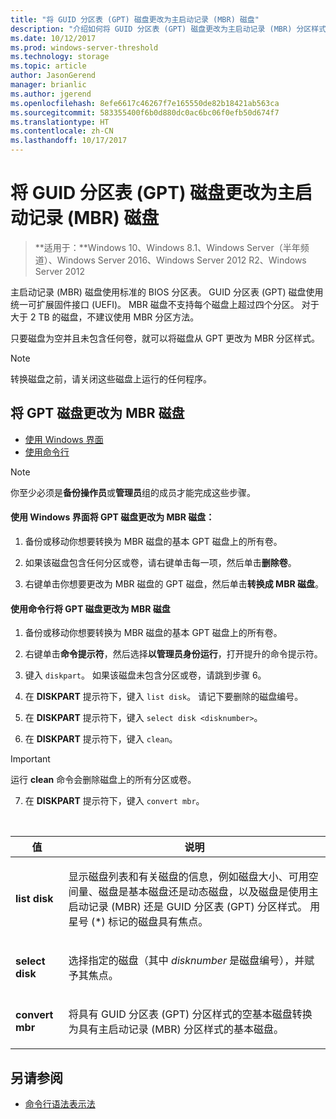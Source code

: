 ```yaml
---
title: "将 GUID 分区表 (GPT) 磁盘更改为主启动记录 (MBR) 磁盘"
description: "介绍如何将 GUID 分区表 (GPT) 磁盘更改为主启动记录 (MBR) 分区样式磁盘。"
ms.date: 10/12/2017
ms.prod: windows-server-threshold
ms.technology: storage
ms.topic: article
author: JasonGerend
manager: brianlic
ms.author: jgerend
ms.openlocfilehash: 8efe6617c46267f7e165550de82b18421ab563ca
ms.sourcegitcommit: 583355400f6b0d880dc0ac6bc06f0efb50d674f7
ms.translationtype: HT
ms.contentlocale: zh-CN
ms.lasthandoff: 10/17/2017
---
```

# <a name="change-a-guid-partition-table-gpt-disk-into-a-master-boot-record-mbr-disk"></a>将 GUID 分区表 (GPT) 磁盘更改为主启动记录 (MBR) 磁盘

> **适用于：**Windows 10、Windows 8.1、Windows Server（半年频道）、Windows Server 2016、Windows Server 2012 R2、Windows Server 2012

主启动记录 (MBR) 磁盘使用标准的 BIOS 分区表。 GUID 分区表 (GPT) 磁盘使用统一可扩展固件接口 (UEFI)。 MBR 磁盘不支持每个磁盘上超过四个分区。 对于大于 2 TB 的磁盘，不建议使用 MBR 分区方法。

只要磁盘为空并且未包含任何卷，就可以将磁盘从 GPT 更改为 MBR 分区样式。

> [!NOTE]
> 转换磁盘之前，请关闭这些磁盘上运行的任何程序。

<a name="changing-a-gpt-disk-into-an-mbr-disk"></a>将 GPT 磁盘更改为 MBR 磁盘
-------------------------------------------------------

-   [使用 Windows 界面](#BKMK_WINUI)
-   [使用命令行](#BKMK_CMD)

> [!NOTE]
> 你至少必须是**备份操作员**或**管理员**组的成员才能完成这些步骤。

 <a id="BKMK_WINUI"></a>
#### <a name="to-change-a-gpt-disk-into-an-mbr-disk-using-the-windows-interface"></a>使用 Windows 界面将 GPT 磁盘更改为 MBR 磁盘：

1.  备份或移动你想要转换为 MBR 磁盘的基本 GPT 磁盘上的所有卷。

2.  如果该磁盘包含任何分区或卷，请右键单击每一项，然后单击**删除卷**。

3.  右键单击你想要更改为 MBR 磁盘的 GPT 磁盘，然后单击**转换成 MBR 磁盘**。

 <a id="BKMK_CMD"></a>
#### <a name="to-change-a-gpt-disk-into-an-mbr-disk-using-a-command-line"></a>使用命令行将 GPT 磁盘更改为 MBR 磁盘

1.  备份或移动你想要转换为 MBR 磁盘的基本 GPT 磁盘上的所有卷。

2.  右键单击**命令提示符**，然后选择**以管理员身份运行**，打开提升的命令提示符。

3. 键入 `diskpart`。 如果该磁盘未包含分区或卷，请跳到步骤 6。

4.  在 **DISKPART** 提示符下，键入 `list disk`。 请记下要删除的磁盘编号。

5.  在 **DISKPART** 提示符下，键入 `select disk <disknumber>`。

6.  在 **DISKPART** 提示符下，键入 `clean`。

> [!IMPORTANT]
> 运行 **clean** 命令会删除磁盘上的所有分区或卷。

7.  在 **DISKPART** 提示符下，键入 `convert mbr`。

<br />

| 值 | 说明 |
| --- | --- |
| <p>**list disk**</p> | <p>显示磁盘列表和有关磁盘的信息，例如磁盘大小、可用空间量、磁盘是基本磁盘还是动态磁盘，以及磁盘是使用主启动记录 (MBR) 还是 GUID 分区表 (GPT) 分区样式。 用星号 (*) 标记的磁盘具有焦点。</p> |
| <p>**select disk**</p> | <p>选择指定的磁盘（其中 <em>disknumber</em> 是磁盘编号），并赋予其焦点。</p> | <p>**clean**</p> | <p>从具有焦点的磁盘中删除所有分区或卷。</p> |
| <p>**convert mbr**</p> | <p>将具有 GUID 分区表 (GPT) 分区样式的空基本磁盘转换为具有主启动记录 (MBR) 分区样式的基本磁盘。</p>

## <a name="see-also"></a>另请参阅

-   [命令行语法表示法](https://technet.microsoft.com/library/cc742449(v=ws.11).aspx)


